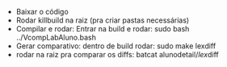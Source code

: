 - Baixar o código
- Rodar killbuild na raiz (pra criar pastas necessárias)
- Compilar e rodar: Entrar na build e rodar: sudo bash ../VcompLabAluno.bash
- Gerar comparativo: dentro de build rodar: sudo make lexdiff
- rodar na raiz pra comparar os diffs: batcat alunodetail/*lex*diff
